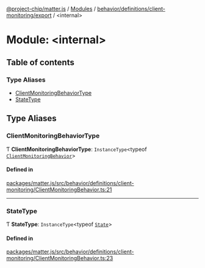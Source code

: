 [@project-chip/matter.js](../README.md) / [Modules](../modules.md) / [behavior/definitions/client-monitoring/export](behavior_definitions_client_monitoring_export.md) / \<internal\>

# Module: \<internal\>

## Table of contents

### Type Aliases

- [ClientMonitoringBehaviorType](behavior_definitions_client_monitoring_export._internal_.md#clientmonitoringbehaviortype)
- [StateType](behavior_definitions_client_monitoring_export._internal_.md#statetype)

## Type Aliases

### ClientMonitoringBehaviorType

Ƭ **ClientMonitoringBehaviorType**: `InstanceType`\<typeof [`ClientMonitoringBehavior`](behavior_definitions_client_monitoring_export.md#clientmonitoringbehavior)\>

#### Defined in

[packages/matter.js/src/behavior/definitions/client-monitoring/ClientMonitoringBehavior.ts:21](https://github.com/project-chip/matter.js/blob/558e12c94a201592c28c7bc0743705360b3e5ca6/packages/matter.js/src/behavior/definitions/client-monitoring/ClientMonitoringBehavior.ts#L21)

___

### StateType

Ƭ **StateType**: `InstanceType`\<typeof [`State`](../classes/behavior_definitions_client_monitoring_export.ClientMonitoringServer.md#state-1)\>

#### Defined in

[packages/matter.js/src/behavior/definitions/client-monitoring/ClientMonitoringBehavior.ts:23](https://github.com/project-chip/matter.js/blob/558e12c94a201592c28c7bc0743705360b3e5ca6/packages/matter.js/src/behavior/definitions/client-monitoring/ClientMonitoringBehavior.ts#L23)
